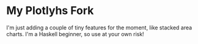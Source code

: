 # My Plotlyhs Fork

I'm just adding a couple of tiny features for the moment, like stacked area charts. I'm a Haskell beginner, so use at your own risk!
